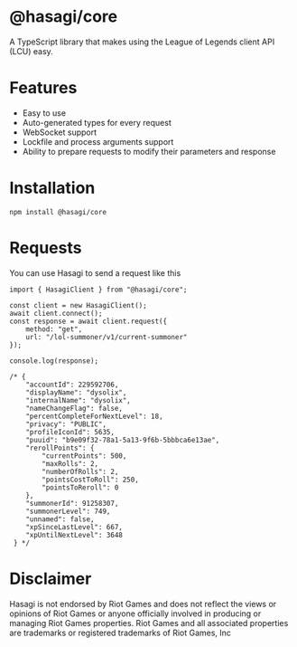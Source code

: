 # @hasagi/core

A TypeScript library that makes using the League of Legends client API (LCU) easy.

# Features

- Easy to use
- Auto-generated types for every request
- WebSocket support
- Lockfile and process arguments support
- Ability to prepare requests to modify their parameters and response

# Installation
```
npm install @hasagi/core
```
# Requests

You can use Hasagi to send a request like this

```
import { HasagiClient } from "@hasagi/core";

const client = new HasagiClient();
await client.connect();
const response = await client.request({
    method: "get",
    url: "/lol-summoner/v1/current-summoner"
});

console.log(response);

/* {
    "accountId": 229592706,
    "displayName": "dysolix",
    "internalName": "dysolix",
    "nameChangeFlag": false,
    "percentCompleteForNextLevel": 18,
    "privacy": "PUBLIC",
    "profileIconId": 5635,
    "puuid": "b9e09f32-78a1-5a13-9f6b-5bbbca6e13ae",
    "rerollPoints": {
        "currentPoints": 500,
        "maxRolls": 2,
        "numberOfRolls": 2,
        "pointsCostToRoll": 250,
        "pointsToReroll": 0
    },
    "summonerId": 91258307,
    "summonerLevel": 749,
    "unnamed": false,
    "xpSinceLastLevel": 667,
    "xpUntilNextLevel": 3648
 } */
```
# Disclaimer
Hasagi is not endorsed by Riot Games and does not reflect the views or opinions of Riot Games or anyone officially involved in producing or managing Riot Games properties. Riot Games and all associated properties are trademarks or registered trademarks of Riot Games, Inc
